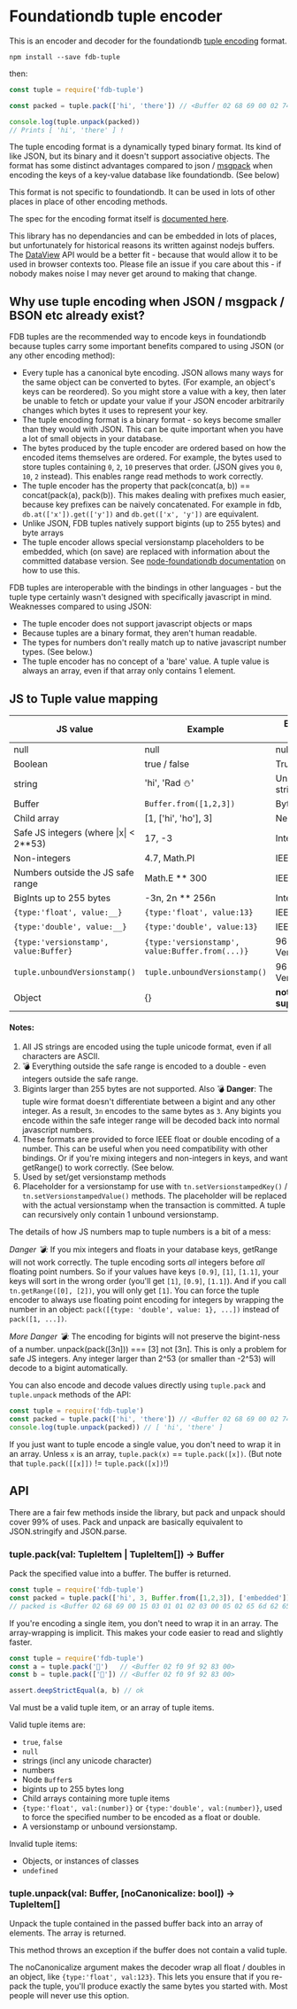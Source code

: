 # Foundationdb tuple encoder

This is an encoder and decoder for the foundationdb [tuple encoding](https://apple.github.io/foundationdb/data-modeling.html#tuples) format.

```
npm install --save fdb-tuple
```

then:

```javascript
const tuple = require('fdb-tuple')

const packed = tuple.pack(['hi', 'there']) // <Buffer 02 68 69 00 02 74 68 65 72 65 00>

console.log(tuple.unpack(packed))
// Prints [ 'hi', 'there' ] !
```

The tuple encoding format is a dynamically typed binary format. Its kind of like JSON, but its binary and it doesn't support associative objects. The format has some distinct advantages compared to json / [msgpack](https://msgpack.org/index.html) when encoding the keys of a key-value database like foundationdb. (See below)

This format is not specific to foundationdb. It can be used in lots of other places in place of other encoding methods.

The spec for the encoding format itself is [documented here](https://github.com/apple/foundationdb/blob/master/design/tuple.md).

This library has no dependancies and can be embedded in lots of places, but unfortunately for historical reasons its written against nodejs buffers. The [DataView](https://developer.mozilla.org/en-US/docs/Web/JavaScript/Reference/Global_Objects/DataView) API would be a better fit - because that would allow it to be used in browser contexts too. Please file an issue if you care about this - if nobody makes noise I may never get around to making that change.


## Why use tuple encoding when JSON / msgpack / BSON etc already exist?

FDB tuples are the recommended way to encode keys in foundationdb because tuples carry some important benefits compared to using JSON (or any other encoding method):

- Every tuple has a canonical byte encoding. JSON allows many ways for the same object can be converted to bytes. (For example, an object's keys can be reordered). So you might store a value with a key, then later be unable to fetch or update your value if your JSON encoder arbitrarily changes which bytes it uses to represent your key.
- The tuple encoding format is a binary format - so keys become smaller than they would with JSON. This can be quite important when you have a lot of small objects in your database.
- The bytes produced by the tuple encoder are ordered based on how the encoded items themselves are ordered. For example, the bytes used to store tuples containing `0`, `2`, `10` preserves that order. (JSON gives you `0`, `10`, `2` instead). This enables range read methods to work correctly.
- The tuple encoder has the property that pack(concat(a, b)) == concat(pack(a), pack(b)). This makes dealing with prefixes much easier, because key prefixes can be naively concatenated. For example in fdb, `db.at(['x']).get(['y'])` and `db.get(['x', 'y'])` are equivalent.
- Unlike JSON, FDB tuples natively support bigints (up to 255 bytes) and byte arrays
- The tuple encoder allows special versionstamp placeholders to be embedded, which (on save) are replaced with information about the committed database version. See [node-foundationdb documentation](https://github.com/josephg/node-foundationdb#2-using-versionstamps-with-the-tuple-layer) on how to use this.

FDB tuples are interoperable with the bindings in other languages - but the tuple type certainly wasn't designed with specifically javascript in mind. Weaknesses compared to using JSON:

- The tuple encoder does not support javascript objects or maps
- Because tuples are a binary format, they aren't human readable.
- The types for numbers don't really match up to native javascript number types. (See below.)
- The tuple encoder has no concept of a 'bare' value. A tuple value is always an array, even if that array only contains 1 element.

## JS to Tuple value mapping

| JS value | Example | Encoding format | Note |
| -- | -- | -- | -- |
| null | null | null (0) | |
| Boolean | true / false | True / False  | |
| string | 'hi', 'Rad ⛄️' | Unicode string | 1 |
| Buffer | `Buffer.from([1,2,3])` | Byte string | |
| Child array | \[1, \['hi', 'ho'\], 3\] | Nested tuple | |
| Safe JS integers (where \|x\| < 2**53) | 17, -3 | Integer | |
| Non-integers | 4.7, Math.PI | IEEE Double | |
| Numbers outside the JS safe range | Math.E ** 300 | IEEE Double | 2 |
| BigInts up to 255 bytes | -3n, 2n ** 256n | Integer | 3 |
| `{type:'float', value:__}` | `{type:'float', value:13}` | IEEE Float | 4 |
| `{type:'double', value:__}` | `{type:'double', value:13}` | IEEE Double | 4 |
| `{type:'versionstamp', value:Buffer}` | `{type:'versionstamp', value:Buffer.from(...)}` | 96 Bit Versionstamp | 5 |
| `tuple.unboundVersionstamp()` | `tuple.unboundVersionstamp()` | 96 Bit Versionstamp | 6 |
| Object | {} | **not supported** | |

#### Notes:

1. All JS strings are encoded using the tuple unicode format, even if all characters are ASCII.
2. 💣 Everything outside the safe range is encoded to a double - even integers outside the safe range.
3. Bigints larger than 255 bytes are not supported. Also 💣 **Danger**: The tuple wire format doesn't differentiate between a bigint and any other integer. As a result, `3n` encodes to the same bytes as `3`. Any bigints you encode within the safe integer range will be decoded back into normal javascript numbers.
4. These formats are provided to force IEEE float or double encoding of a number. This can be useful when you need compatibility with other bindings. Or if you're mixing integers and non-integers in keys, and want getRange() to work correctly. (See below.
5. Used by set/get versionstamp methods
6. Placeholder for a versionstamp for use with `tn.setVersionstampedKey()` / `tn.setVersionstampedValue()` methods. The placeholder will be replaced with the actual versionstamp when the transaction is committed. A tuple can recursively only contain 1 unbound versionstamp.


The details of how JS numbers map to tuple numbers is a bit of a mess:

*Danger 💣:* If you mix integers and floats in your database keys, getRange will not work correctly. The tuple encoding sorts *all* integers before *all* floating point numbers. So if your values have keys `[0.9]`, `[1]`, `[1.1]`, your keys will sort in the wrong order (you'll get `[1]`, `[0.9]`, `[1.1]`). And if you call `tn.getRange([0], [2])`, you will only get `[1]`. You can force the tuple encoder to always use floating point encoding for integers by wrapping the number in an object: `pack([{type: 'double', value: 1}, ...])` instead of `pack([1, ...])`.

*More Danger 💣:* The encoding for bigints will not preserve the bigint-ness of a number. unpack(pack(\[3n\])) === \[3\] not \[3n\]. This is only a problem for safe JS integers. Any integer larger than 2^53 (or smaller than -2^53) will decode to a bigint automatically.



You can also encode and decode values directly using `tuple.pack` and `tuple.unpack` methods of the API:

```javascript
const tuple = require('fdb-tuple')
const packed = tuple.pack(['hi', 'there']) // <Buffer 02 68 69 00 02 74 68 65 72 65 00>
console.log(tuple.unpack(packed)) // [ 'hi', 'there' ]
```

If you just want to tuple encode a single value, you don't need to wrap it in an array. Unless `x` is an array, `tuple.pack(x)` == `tuple.pack([x])`. (But note that `tuple.pack([[x]])` != `tuple.pack([x])`!)


## API

There are a fair few methods inside the library, but pack and unpack should cover 99% of uses. Pack and unpack are basically equivalent to JSON.stringify and JSON.parse.

### tuple.pack(val: TupleItem | TupleItem[]) -> Buffer

Pack the specified value into a buffer. The buffer is returned.

```javascript
const tuple = require('fdb-tuple')
const packed = tuple.pack(['hi', 3, Buffer.from([1,2,3]), ['embedded']])
// packed is <Buffer 02 68 69 00 15 03 01 01 02 03 00 05 02 65 6d 62 65 64 64 65 64 00 00>
```

If you're encoding a single item, you don't need to wrap it in an array. The array-wrapping is implicit. This makes your code easier to read and slightly faster.

```javascript
const tuple = require('fdb-tuple')
const a = tuple.pack('💃')   // <Buffer 02 f0 9f 92 83 00>
const b = tuple.pack(['💃']) // <Buffer 02 f0 9f 92 83 00>

assert.deepStrictEqual(a, b) // ok
```

Val must be a valid tuple item, or an array of tuple items.

Valid tuple items are:

- `true`, `false`
- `null`
- strings (incl any unicode character)
- numbers
- Node `Buffer`s
- bigints up to 255 bytes long
- Child arrays containing more tuple items
- `{type:'float', val:(number)}` or `{type:'double', val:(number)}`, used to force the specified number to be encoded as a float or double.
- A versionstamp or unbound versionstamp.

Invalid tuple items:

- Objects, or instances of classes
- `undefined`

### tuple.unpack(val: Buffer, [noCanonicalize: bool]) -> TupleItem[]

Unpack the tuple contained in the passed buffer back into an array of elements. The array is returned.

This method throws an exception if the buffer does not contain a valid tuple.

The noCanonicalize argument makes the decoder wrap all float / doubles in an object, like `{type:'float', val:123}`. This lets you ensure that if you re-pack the tuple, you'll produce exactly the same bytes you started with. Most people will never use this option.